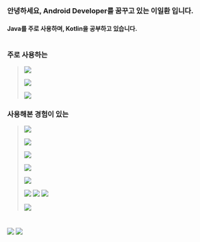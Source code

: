 
### 안녕하세요, Android Developer를 꿈꾸고 있는 이일환 입니다.
#### Java를 주로 사용하며, Kotlin을 공부하고 있습니다.
#
### 주로 사용하는
> <a href="" target="_blank"><img src="https://img.shields.io/badge/Android-3DDC84?style=flat-square&logo=Android&logoColor=white"/></a>
> 
> <a href="" target="_blank"><img src="https://img.shields.io/badge/Java-007396?style=flat-square&logo=Java&logoColor=white"/></a>
> 
> <a href="" target="_blank"><img src="https://img.shields.io/badge/Kotlin-0095D5?style=flat-square&logo=Kotlin&logoColor=white"/></a>

### 사용해본 경험이 있는
> <a href="" target="_blank"><img src="https://img.shields.io/badge/React_Native-61DAFB?style=flat-square&logo=React&logoColor=white"/></a>
> 
> <a href="" target="_blank"><img src="https://img.shields.io/badge/Java_Script-F7DF1E?style=flat-square&logo=JavaScript&logoColor=white"/></a>
> 
> <a href="" target="_blank"><img src="https://img.shields.io/badge/Amazon_AWS-232F3E?style=flat-square&logo=Amazon AWS&logoColor=white"/></a>
> 
> <a href="" target="_blank"><img src="https://img.shields.io/badge/Node.js-339933?style=flat-square&logo=Node.js&logoColor=white"/></a>
> 
> <a href="" target="_blank"><img src="https://img.shields.io/badge/Python-3776AB?style=flat-square&logo=Python&logoColor=white"/></a>
> 
> <a href="" target="_blank"><img src="https://img.shields.io/badge/C-A8B9CC?style=flat-square&logo=C&logoColor=white"/></a> <a href="" target="_blank"><img src="https://img.shields.io/badge/C++-00599C?style=flat-square&logo=
C%2B%2B
&logoColor=white"/></a> <a href="" target="_blank"><img src="https://img.shields.io/badge/C Sharp-239120?style=flat-square&logo=
Csharp
&logoColor=white"/></a>
> 
> <a href="" target="_blank"><img src="https://img.shields.io/badge/MySQL-4479A1?style=flat-square&logo=
MySQL
&logoColor=white"/></a>
#
<a href="https://blog.naver.com/poj0722" target="_blank"><img src="https://img.shields.io/badge/Blog-03C75A?style=flat-square&logo=Naver&logoColor=white"/></a>
<a href="mailto:poj0722@naver.com" target="_blank"><img src="https://img.shields.io/badge/Mail-03C75A?style=flat-square&logo=Gmail&logoColor=white"/>
</a>
